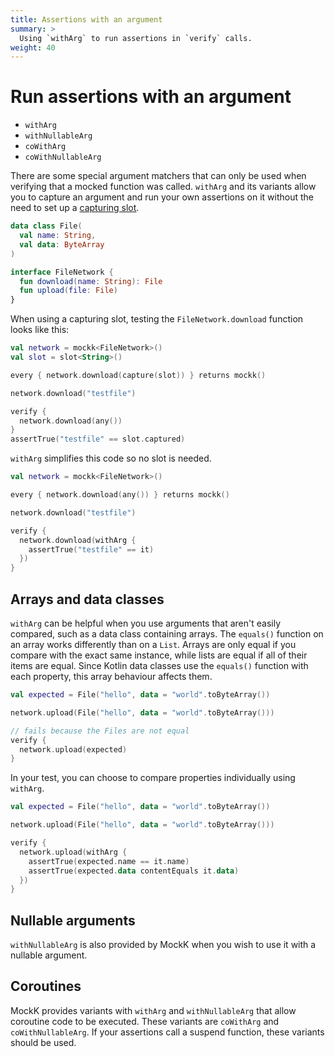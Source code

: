```yaml
---
title: Assertions with an argument
summary: >
  Using `withArg` to run assertions in `verify` calls.
weight: 40
---
```


# Run assertions with an argument

- `withArg`
- `withNullableArg`
- `coWithArg`
- `coWithNullableArg`

There are some special argument matchers that can only be used when verifying that a mocked function was called. `withArg` and its variants allow you to capture an argument and run your own assertions on it without the need to set up a [capturing slot](capture.md).

```kotlin
data class File(
  val name: String,
  val data: ByteArray
)

interface FileNetwork {
  fun download(name: String): File
  fun upload(file: File)
}
```

When using a capturing slot, testing the `FileNetwork.download` function looks like this:

```kotlin
val network = mockk<FileNetwork>()
val slot = slot<String>()

every { network.download(capture(slot)) } returns mockk()

network.download("testfile")

verify {
  network.download(any())
}
assertTrue("testfile" == slot.captured)
```

`withArg` simplifies this code so no slot is needed.

```kotlin
val network = mockk<FileNetwork>()

every { network.download(any()) } returns mockk()

network.download("testfile")

verify {
  network.download(withArg {
    assertTrue("testfile" == it)
  })
}
```

## Arrays and data classes

`withArg` can be helpful when you use arguments that aren't easily compared, such as a data class containing arrays. The `equals()` function on an array works differently than on a `List`. Arrays are only equal if you compare with the exact same instance, while lists are equal if all of their items are equal. Since Kotlin data classes use the `equals()` function with each property, this array behaviour affects them.

```kotlin
val expected = File("hello", data = "world".toByteArray())

network.upload(File("hello", data = "world".toByteArray()))

// fails because the Files are not equal
verify {
  network.upload(expected)
}
```

In your test, you can choose to compare properties individually using `withArg`.

```kotlin
val expected = File("hello", data = "world".toByteArray())

network.upload(File("hello", data = "world".toByteArray()))

verify {
  network.upload(withArg {
    assertTrue(expected.name == it.name)
    assertTrue(expected.data contentEquals it.data)
  })
}
```

## Nullable arguments

`withNullableArg` is also provided by MockK when you wish to use it with a nullable argument.

## Coroutines

MockK provides variants with `withArg` and `withNullableArg` that allow coroutine code to be executed. These variants are `coWithArg` and `coWithNullableArg`. If your assertions call a suspend function, these variants should be used.
